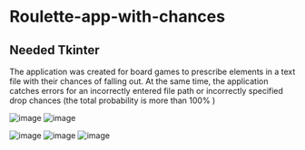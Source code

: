 # Roulette-app-with-chances
Needed Tkinter
--------------
The application was created for board games to prescribe elements in a text file with their chances of falling out. At the same time, the application catches errors for an incorrectly entered file path or incorrectly specified drop chances (the total probability is more than 100% )
  
![image](https://user-images.githubusercontent.com/45882101/212521481-225c3e9e-9204-4891-a04b-8a09af2d0b36.png)
![image](https://user-images.githubusercontent.com/45882101/212521489-96d21953-27f4-48c0-b356-9995ee8bf129.png)

![image](https://user-images.githubusercontent.com/45882101/212521450-b2a8f2db-4e0c-4465-af72-ace7fe6038ed.png)
![image](https://user-images.githubusercontent.com/45882101/212521461-8244c385-8eeb-46c6-8828-a391df731c76.png)
![image](https://user-images.githubusercontent.com/45882101/212521471-cc4f7558-b075-4db0-8f20-739b29b40f75.png)

